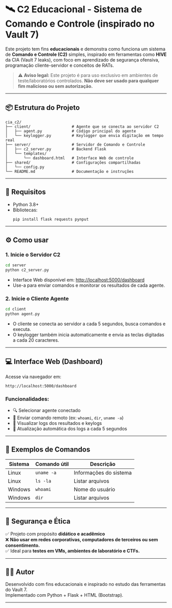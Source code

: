# 🛰️ C2 Educacional - Sistema de Comando e Controle (inspirado no Vault 7)

Este projeto tem fins **educacionais** e demonstra como funciona um sistema de **Comando e Controle (C2)** simples, inspirado em ferramentas como **HIVE** da CIA (Vault 7 leaks), com foco em aprendizado de segurança ofensiva, programação cliente-servidor e conceitos de RATs.

> ⚠️ **Aviso legal:** Este projeto é para uso exclusivo em ambientes de teste/laboratórios controlados. **Não deve ser usado para qualquer fim malicioso ou sem autorização.**

---

## 📦 Estrutura do Projeto

```
cia_c2/
├── client/                  # Agente que se conecta ao servidor C2
│   ├── agent.py             # Código principal do agente
│   └── keylogger.py         # Keylogger que envia digitação em tempo real
├── server/                  # Servidor de Comando e Controle
│   ├── c2_server.py         # Backend Flask
│   └── templates/
│       └── dashboard.html   # Interface Web de controle
├── shared/                  # Configurações compartilhadas
│   └── config.py
└── README.md                # Documentação e instruções
```

---

## 🚀 Requisitos

- Python 3.8+
- Bibliotecas:
  ```bash
  pip install flask requests pynput
  ```

---

## ⚙️ Como usar

### 1. Inicie o Servidor C2

```bash
cd server
python c2_server.py
```

- Interface Web disponível em: [http://localhost:5000/dashboard](http://localhost:5000/dashboard)
- Use-a para enviar comandos e monitorar os resultados de cada agente.

### 2. Inicie o Cliente Agente

```bash
cd client
python agent.py
```

- O cliente se conecta ao servidor a cada 5 segundos, busca comandos e executa.
- O keylogger também inicia automaticamente e envia as teclas digitadas a cada 20 caracteres.

---

## 💻 Interface Web (Dashboard)

Acesse via navegador em:

```
http://localhost:5000/dashboard
```

### Funcionalidades:

- 🔍 Selecionar agente conectado
- 🧾 Enviar comando remoto (ex: `whoami`, `dir`, `uname -a`)
- 📄 Visualizar logs dos resultados e keylogs
- 🔄 Atualização automática dos logs a cada 5 segundos

---

## 🧪 Exemplos de Comandos

| Sistema | Comando útil         | Descrição                     |
|---------|----------------------|-------------------------------|
| Linux   | `uname -a`           | Informações do sistema        |
| Linux   | `ls -la`             | Listar arquivos               |
| Windows | `whoami`             | Nome do usuário               |
| Windows | `dir`                | Listar arquivos               |

---

## 🔐 Segurança e Ética

✅ Projeto com propósito **didático e acadêmico**  
❌ **Não usar em redes corporativas, computadores de terceiros ou sem consentimento.**  
✅ Ideal para **testes em VMs, ambientes de laboratório e CTFs.**

---

## 👨‍💻 Autor

Desenvolvido com fins educacionais e inspirado no estudo das ferramentas do Vault 7.  
Implementado com Python + Flask + HTML (Bootstrap).

---
